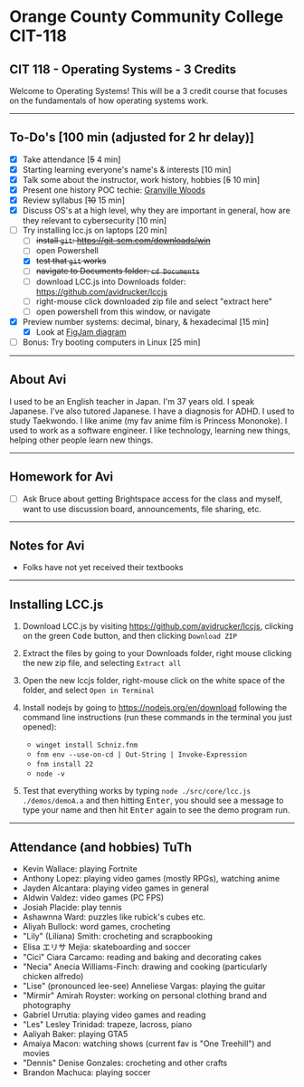 # Orange County Community College CIT-118

## CIT 118 - Operating Systems - 3 Credits

Welcome to Operating Systems! This will be a 3 credit course that focuses on the fundamentals of how operating systems work.

---

## To-Do's [100 min (adjusted for 2 hr delay)]

- [x] Take attendance [~~5~~ 4 min] 
- [x] Starting learning everyone's name's & interests [10 min]
- [x] Talk some about the instructor, work history, hobbies [~~5~~ 10 min]
- [x] Present one history POC techie: [Granville Woods](https://en.wikipedia.org/wiki/Granville_Woods)
- [x] Review syllabus [~~10~~ 15 min]
- [x] Discuss OS's at a high level, why they are important in general, how are they relevant to cybersecurity [10 min]
- [ ] Try installing lcc.js on laptops [20 min]
  - [ ] ~~install `git`: https://git-scm.com/downloads/win~~
  - [ ] open Powershell
  - [x] ~~test that `git` works~~
  - [ ] ~~navigate to Documents folder: `cd Documents`~~
  - [ ] download LCC.js into Downloads folder: https://github.com/avidrucker/lccjs
  - [ ] right-mouse click downloaded zip file and select "extract here"
  - [ ] open powershell from this window, or navigate
- [x] Preview number systems: decimal, binary, & hexadecimal [15 min]
  - [x] Look at [FigJam diagram](https://www.figma.com/board/AvrjZWL4y0wPxpgiHOnpRX/Operating-Systems-S2025?node-id=0-1&p=f&t=21Jzk8TTrhjTW3p0-0)
- [ ] Bonus: Try booting computers in Linux [25 min]

---

## About Avi

I used to be an English teacher in Japan. I'm 37 years old. I speak Japanese. I've also tutored Japanese. I have a diagnosis for ADHD. I used to study Taekwondo. I like anime (my fav anime film is Princess Mononoke). I used to work as a software engineer. I like technology, learning new things, helping other people learn new things.

---

## Homework for Avi

- [ ] Ask Bruce about getting Brightspace access for the class and myself, want to use discussion board, announcements, file sharing, etc.

---

## Notes for Avi

- Folks have not yet received their textbooks

---

## Installing LCC.js

1. Download LCC.js by visiting https://github.com/avidrucker/lccjs, clicking on the green <kbd>Code</kbd> button, and then clicking `Download ZIP`

2. Extract the files by going to your Downloads folder, right mouse clicking the new zip file, and selecting `Extract all`

3. Open the new lccjs folder, right-mouse click on the white space of the folder, and select `Open in Terminal`
3. Install nodejs by going to https://nodejs.org/en/download following the command line instructions (run these commands in the terminal you just opened):
    - `winget install Schniz.fnm`
    - `fnm env --use-on-cd | Out-String | Invoke-Expression`
    - `fnm install 22`
    - `node -v`

8. Test that everything works by typing `node ./src/core/lcc.js ./demos/demoA.a` and then hitting <kbd>Enter</kbd>, you should see a message to type your name and then hit <kbd>Enter</kbd> again to see the demo program run.

---

## Attendance (and hobbies) TuTh

- Kevin Wallace: playing Fortnite
- Anthony Lopez: playing video games (mostly RPGs), watching anime
- Jayden Alcantara: playing video games in general
- Aldwin Valdez: video games (PC FPS)
- Josiah Placide: play tennis
- Ashawnna Ward: puzzles like rubick's cubes etc.
- Aliyah Bullock: word games, crocheting
- "Lily" (Liliana) Smith: crocheting and scrapbooking
- Elisa エリサ Mejia: skateboarding and soccer
- "Cici" Ciara Carcamo: reading and baking and decorating cakes
- "Necia" Anecia Williams-Finch: drawing and cooking (particularly chicken alfredo)
- "Lise" (pronounced lee-see) Anneliese Vargas: playing the guitar
- "Mirmir" Amirah Royster: working on personal clothing brand and photography
- Gabriel Urrutia: playing video games and reading
- "Les" Lesley Trinidad: trapeze, lacross, piano
- Aaliyah Baker: playing GTA5
- Amaiya Macon: watching shows (current fav is "One Treehill") and movies
- "Dennis" Denise Gonzales: crocheting and other crafts
- Brandon Machuca: playing soccer